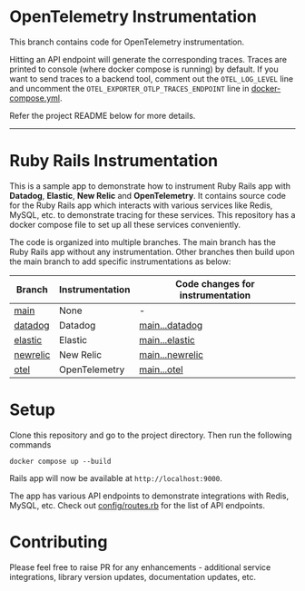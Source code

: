 # OpenTelemetry Instrumentation

This branch contains code for OpenTelemetry instrumentation.

Hitting an API endpoint will generate the corresponding traces. Traces are printed to console (where docker compose is running) by default. If you want to send traces to a backend tool, comment out the `OTEL_LOG_LEVEL` line and uncomment the `OTEL_EXPORTER_OTLP_TRACES_ENDPOINT` line in [docker-compose.yml](docker-compose.yml).

Refer the project README below for more details.

---

# Ruby Rails Instrumentation

This is a sample app to demonstrate how to instrument Ruby Rails app with **Datadog**, **Elastic**, **New Relic** and **OpenTelemetry**. It contains source code for the Ruby Rails app which interacts with various services like Redis, MySQL, etc. to demonstrate tracing for these services. This repository has a docker compose file to set up all these services conveniently.

The code is organized into multiple branches. The main branch has the Ruby Rails app without any instrumentation. Other branches then build upon the main branch to add specific instrumentations as below:

| Branch                                                                                         | Instrumentation | Code changes for instrumentation                                                                                |
| ---------------------------------------------------------------------------------------------- | --------------- | --------------------------------------------------------------------------------------------------------------- |
| [main](https://github.com/cubeapm/sample_app_ruby_rails/tree/main)         | None            | -                                                                                                               |
| [datadog](https://github.com/cubeapm/sample_app_ruby_rails/tree/datadog) | Datadog       | [main...datadog](https://github.com/cubeapm/sample_app_ruby_rails/compare/main...datadog) |
| [elastic](https://github.com/cubeapm/sample_app_ruby_rails/tree/elastic) | Elastic       | [main...elastic](https://github.com/cubeapm/sample_app_ruby_rails/compare/main...elastic) |
| [newrelic](https://github.com/cubeapm/sample_app_ruby_rails/tree/newrelic) | New Relic       | [main...newrelic](https://github.com/cubeapm/sample_app_ruby_rails/compare/main...newrelic) |
| [otel](https://github.com/cubeapm/sample_app_ruby_rails/tree/otel)         | OpenTelemetry   | [main...otel](https://github.com/cubeapm/sample_app_ruby_rails/compare/main...otel)         |

# Setup

Clone this repository and go to the project directory. Then run the following commands

```
docker compose up --build
```

Rails app will now be available at `http://localhost:9000`.

The app has various API endpoints to demonstrate integrations with Redis, MySQL, etc. Check out [config/routes.rb](config/routes.rb) for the list of API endpoints.

# Contributing

Please feel free to raise PR for any enhancements - additional service integrations, library version updates, documentation updates, etc.
